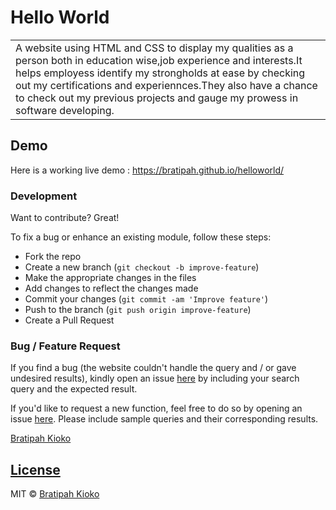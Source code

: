 # Hello World
<table>
<tr>
<td>
A website using HTML and CSS to display my qualities as a person both in education wise,job experience and interests.It helps employess identify my strongholds at ease by checking out my certifications and experiennces.They also have a chance to check out my previous projects and gauge my prowess in software developing.
</td>
</tr>
</table>


## Demo
Here is a working live demo : https://bratipah.github.io/helloworld/
 

### Development
Want to contribute? Great!

To fix a bug or enhance an existing module, follow these steps:

- Fork the repo
- Create a new branch (`git checkout -b improve-feature`)
- Make the appropriate changes in the files
- Add changes to reflect the changes made
- Commit your changes (`git commit -am 'Improve feature'`)
- Push to the branch (`git push origin improve-feature`)
- Create a Pull Request 

### Bug / Feature Request

If you find a bug (the website couldn't handle the query and / or gave undesired results), kindly open an issue [here](https://github.com/Bratipah/helloworld/issues) by including your search query and the expected result.

If you'd like to request a new function, feel free to do so by opening an issue [here](https://github.com/Bratipah/helloworld/issues). Please include sample queries and their corresponding results.



[Bratipah Kioko ](/images/IMG_20190823_140252.jpg) 

## [License](https://github.com/Bratipah/helloworld/blob/gh-pages/LICENSE.md)

MIT © [Bratipah Kioko ](https://github.com/bratipah)


